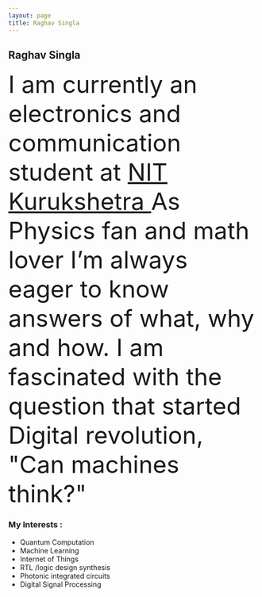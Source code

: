 ```yaml
---
layout: page
title: Raghav Singla
---
```

<h2> <b>Raghav </b> Singla  </h2>
<p><font type="Times New Roman"  size="16">I am currently an electronics and communication student at <a href="http://www.nitkkr.ac.in/" >NIT Kurukshetra </a>
As Physics fan and math lover I’m always eager to know answers 
of what, why and how. I am fascinated with the question that started Digital revolution, "Can machines think?"
</font></p>
<h3> <b> My  Interests : </b></h3>
<ul> 
  <li>Quantum Computation </li>
  <li>Machine Learning</li>
  <li>Internet of Things </li>
  <li>RTL /logic design synthesis </li>
  <li>Photonic integrated circuits</li>
  <li>Digital Signal Processing </li>
  
  
  
 
  


</ul>
